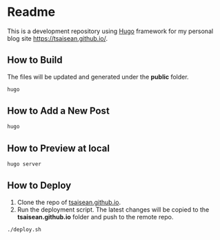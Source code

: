 # Readme

This is a development repository using [Hugo](https://gohugo.io/) framework for my personal blog site https://tsaisean.github.io/.

## How to Build
The files will be updated and generated under the **public** folder.
```bash
hugo
```

## How to Add a New Post
```bash
hugo
```

## How to Preview at local
```bash
hugo server
```

## How to Deploy
1. Clone the repo of [tsaisean.github.io](https://github.com/tsaisean/tsaisean.github.io.git). 
2. Run the deployment script. The latest changes will be copied to the **tsaisean.github.io** folder and push to the remote repo.
```bash
./deploy.sh
```